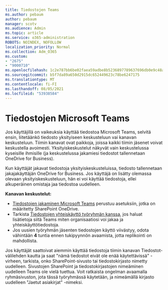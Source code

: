 ```yaml
---
title: Tiedostojen Teams
ms.author: pebaum
author: pebaum
manager: scotv
ms.audience: Admin
ms.topic: article
ms.service: o365-administration
ROBOTS: NOINDEX, NOFOLLOW
localization_priority: Normal
ms.collection: Adm_O365
ms.custom:
- "2675"
- "9000710"
ms.openlocfilehash: 1c2e787bb6be02faea59adbe8b5236897789637696db0e9c48a5d13e9b9a92c1
ms.sourcegitcommit: b5f7da89a650d2915dc652449623c78be6247175
ms.translationtype: MT
ms.contentlocale: fi-FI
ms.lasthandoff: 08/05/2021
ms.locfileid: "53938584"
---
```

# <a name="accessing-files-in-microsoft-teams"></a>Tiedostojen Microsoft Teams

Jos käyttäjillä on vaikeuksia käyttää tiedostoa Microsoft Teams, selvitä ensin, liitetäänkö tiedosto yksityiseen keskusteluun vai kanavan keskusteluun. Tiimin kanavat ovat paikkoja, joissa kaikki tiimin jäsenet voivat keskustella avoimesti. Yksityiskeskustelut näkyvät vain keskustelussa kyseisille ihmisille (ja keskustelussa jakamiesi tiedostot tallennetaan OneDrive for Business).

Kun käyttäjät jakavat tiedostoja yksityiskeskusteluissa, tiedosto tallennetaan jakajakäyttäjän OneDrive for Business. Jos käyttäjä on lisätty olemassa olevaan yksityiskeskusteluun, hän ei voi käyttää tiedostoja, ellei alkuperäinen omistaja jaa tiedostoa uudelleen.    

**Kanavan keskustelut:**

- [Tiedostojen jakaminen Microsoft Teams](https://docs.microsoft.com/MicrosoftTeams/sharing-files-in-teams) perustuu asetuksiin, jotka on määritetty SharePoint OneDrive. 
- Tarkista [Tiedostojen yhteiskäyttö työryhmän kanssa,](https://support.office.com/article/Collaborate-on-files-with-your-Team-9b200289-dbac-4823-85bd-628a5c7bb0ae) jos haluat lisätietoja siitä Teams miten organisaatiosi voi jakaa ja yhteiskäyttötiedostoja. 
- Jos uusien työryhmän jäsenten tiedostojen käyttö viivästyy, odota vähintään **4** tuntia ennen tukipyynnön avaamista, jotta replikointi on mahdollista. 

Jos käyttäjät saattoivat aiemmin käyttää tiedostoja tiimin kanavan Tiedostot-välilehden kautta ja saat "nämä tiedostot eivät ole enää käytettävissä" -virheen, tarkista, onko SharePoint-sivusto tai tiedostokirjasto nimetty uudelleen. Sivustojen SharePoint ja tiedostokirjastojen nimeäminen uudelleen Teams ole vielä tuettua. Voit ratkaista ongelman avaamalla ryhmäsivuston, jota tässä työryhmässä käytetään, ja nimeämällä kirjasto uudelleen "Jaetut asiakirjat" -nimeksi.